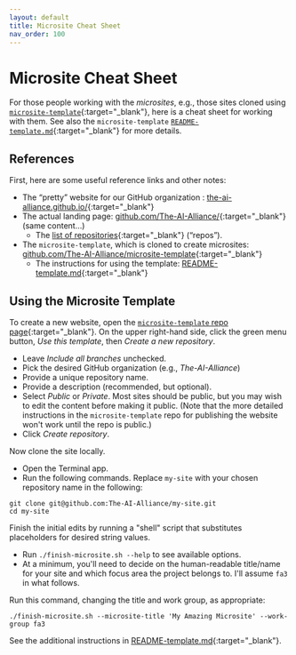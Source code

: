 ```yaml
---
layout: default
title: Microsite Cheat Sheet
nav_order: 100
---
```


# Microsite Cheat Sheet

For those people working with the _microsites_, e.g., those sites cloned using [`microsite-template`](https://github.com/The-AI-Alliance/microsite-template){:target="_blank"}, here is a cheat sheet for working with them. See also the `microsite-template` [`README-template.md`](https://github.com/The-AI-Alliance/microsite-template/blob/main/README-template.md){:target="_blank"} for more details.

## References

First, here are some useful reference links and other notes:

* The “pretty” website for our GitHub organization : [the-ai-alliance.github.io/](https://the-ai-alliance.github.io/){:target="_blank"}
* The actual landing page: [github.com/The-AI-Alliance/](https://github.com/The-AI-Alliance/){:target="_blank"} (same content…)
	* The [list of repositories](https://github.com/orgs/The-AI-Alliance/repositories){:target="_blank"} (“repos”).
* The `microsite-template`, which is cloned to create microsites: [github.com/The-AI-Alliance/microsite-template](https://github.com/The-AI-Alliance/microsite-template){:target="_blank"}
	* The instructions for using the template: [README-template.md](https://github.com/The-AI-Alliance/microsite-template/blob/main/README-template.md){:target="_blank"}

## Using the Microsite Template

To create a new website, open the [`microsite-template` repo page](https://github.com/The-AI-Alliance/microsite-template){:target="_blank"}. On the upper right-hand side, click the green menu button, _Use this template_, then _Create a new repository_.

* Leave _Include all branches_ unchecked.
* Pick the desired GitHub organization (e.g., _The-AI-Alliance_)
* Provide a unique repository name.
* Provide a description (recommended, but optional).
* Select _Public_ or _Private_. Most sites should be public, but you may wish to edit the content before making it public. (Note that the more detailed instructions in the `microsite-template` repo for publishing the website won't work until the repo is public.)
* Click _Create repository_.

Now clone the site locally. 

* Open the Terminal app.
* Run the following commands. Replace `my-site` with your chosen repository name in the following:

```shell
git clone git@github.com:The-AI-Alliance/my-site.git
cd my-site
```

Finish the initial edits by running a "shell" script that substitutes placeholders for desired string values.

* Run `./finish-microsite.sh --help` to see available options.
* At a minimum, you'll need to decide on the human-readable title/name for your site and which focus area the project belongs to. I'll assume `fa3` in what follows.

Run this command, changing the title and work group, as appropriate:

```shell
./finish-microsite.sh --microsite-title 'My Amazing Microsite' --work-group fa3
```

See the additional instructions in [README-template.md](https://github.com/The-AI-Alliance/microsite-template/blob/main/README-template.md){:target="_blank"}.
